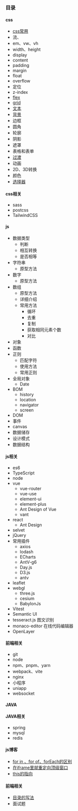 ### 目录
#### css
* [css常用](./1.css/常用css.md)
* 流、
* em、vw、vh
* width、height
* display
* content
* padding
* margin
* float
* overflow
* 定位
* z-index 
* [flex](./1.css/6.flex.md)
* [grid](./1.css/7.grid.md) 
* [文本](./1.css/2.文本.md)
* [背景](./1.css/3.背景.md)
* 边框
* 圆角
* 轮廓
* 阴影
* 遮罩
* 表格和表单
* [过渡](./1.css/10.过渡.md)
* 动画
* 2D、3D转换
* 颜色
* [选择器](./1.css/20.选择器.md)
#### css相关
* sass
* postcss
* TailwindCSS 
#### js
* 数据类型
  * 判断
  * 相互转换
  * 是否相等
* 字符串
  * 原型方法
* 数字
  * 原型方法
* 数组
  * 原型方法
  * 详细介绍
  * 常用方法
    * 循环
    * 去重
    * 复制
    * 获取相同元素个数
    * 对比
* 对象
* 函数
* 正则
  * 匹配字符
  * 使用方法
  * 常用正则
* 全局对象
  * Date
* BOM
  * history
  * location
  * navigator
  * screen
* DOM
* 事件
* canvas
* 数据储存
* 设计模式
* 数据结构
#### js相关
* es6
* TypeScript
* node
* vue
  * vue-router
  * vue-use
  * element-ui
  * element-plus
  * Ant Design of Vue
  * vant
* react
  * Ant Design
* selvet
* jQuery
* 常用插件
  * axios
  * lodash
  * ECharts
  * AntV-g6
  * Day.js
  * D3.js
  * antv
* leaflet
* webgl
  * three.js
  * cesium
  * BabylonJs
* Vitest
* Semantic UI
* tesseract.js 图文识别
* monaco-editor 在线代码编辑器
* OpenLayer
#### 前端相关
* git
* node
* npm、pnpm、yarn
* webpack、vite
* nginx
* 小程序
* uniapp
* websocket
#### JAVA
#### JAVA相关
* spring
* mysql
* redis
#### js博客
* [for in 、for of、forEach的区别](./js/for...in、for...of.md)
* [在iframe里就重定向顶级窗口](./js/在iframe里就重定向顶级窗口.md)
* [this的指向](./js/this.md)
#### 前端相关
* [目录的写法](./other/目录的写法.md)
* 面试题

